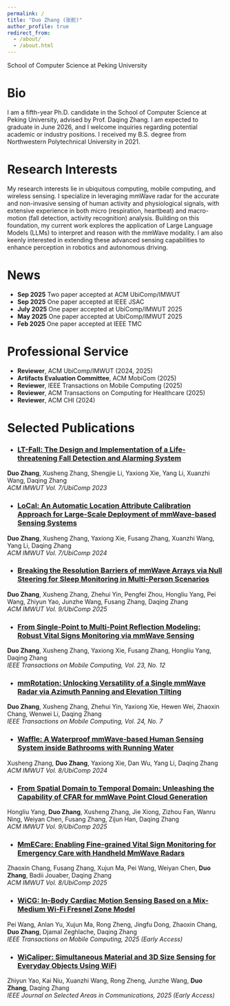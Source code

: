 ```yaml
---
permalink: /
title: "Duo Zhang (张舵)"
author_profile: true
redirect_from: 
  - /about/
  - /about.html
---
```

School of Computer Science at Peking University

# Bio

I am a fifth-year Ph.D. candidate in the School of Computer Science at Peking University, advised by Prof. Daqing Zhang. I am expected to graduate in June 2026, and I welcome inquiries regarding potential academic or industry positions. I received my B.S. degree from Northwestern Polytechnical University in 2021.

# Research Interests
My research interests lie in ubiquitous computing, mobile computing, and wireless sensing. I specialize in leveraging mmWave radar for the accurate and non-invasive sensing of human activity and physiological signals, with extensive experience in both micro (respiration, heartbeat) and macro-motion (fall detection, activity recognition) analysis. Building on this foundation, my current work explores the application of Large Language Models (LLMs) to interpret and reason with the mmWave modality. I am also keenly interested in extending these advanced sensing capabilities to enhance perception in robotics and autonomous driving.

# News
- **Sep 2025** Two paper accepted at ACM UbiComp/IMWUT
- **Sep 2025** One paper accepted at IEEE JSAC
- **July 2025** One paper accepted at UbiComp/IMWUT 2025
- **May 2025** One paper accepted at UbiComp/IMWUT 2025
- **Feb 2025** One paper accepted at IEEE TMC


# Professional Service
- **Reviewer**, ACM UbiComp/IMWUT (2024, 2025)
- **Artifacts Evaluation Committee**, ACM MobiCom (2025)
- **Reviewer**, IEEE Transactions on Mobile Computing (2025)
- **Reviewer**, ACM Transactions on Computing for Healthcare (2025)
- **Reviewer**, ACM CHI (2024)

# Selected Publications
- ### [LT-Fall: The Design and Implementation of a Life-threatening Fall Detection and Alarming System](https://dl.acm.org/doi/10.1145/3580835)
**Duo Zhang**, Xusheng Zhang, Shengjie Li, Yaxiong Xie, Yang Li, Xuanzhi Wang, Daqing Zhang <br>
*ACM IMWUT Vol. 7/UbiComp 2023*

- ### [LoCal: An Automatic Location Attribute Calibration Approach for Large-Scale Deployment of mmWave-based Sensing Systems](https://dl.acm.org/doi/abs/10.1145/3631436)
**Duo Zhang**, Xusheng Zhang, Yaxiong Xie, Fusang Zhang, Xuanzhi Wang, Yang Li, Daqing Zhang <br>
*ACM IMWUT Vol. 7/UbiComp 2024*

- ### [Breaking the Resolution Barriers of mmWave Arrays via Null Steering for Sleep Monitoring in Multi-Person Scenarios](https://dl.acm.org/doi/abs/10.1145/3749466)
**Duo Zhang**, Xusheng Zhang, Zhehui Yin, Pengfei Zhou, Hongliu Yang, Pei Wang, Zhiyun Yao, Junzhe Wang, Fusang Zhang, Daqing Zhang <br>
*ACM IMWUT Vol. 9/UbiComp 2025*

- ### [From Single-Point to Multi-Point Reflection Modeling: Robust Vital Signs Monitoring via mmWave Sensing](https://ieeexplore.ieee.org/abstract/document/10648761)
**Duo Zhang**, Xusheng Zhang, Yaxiong Xie, Fusang Zhang, Hongliu Yang, Daqing Zhang <br>
*IEEE Transactions on Mobile Computing, Vol. 23, No. 12*

- ### [mmRotation: Unlocking Versatility of a Single mmWave Radar via Azimuth Panning and Elevation Tilting](https://www.computer.org/csdl/journal/tm/2025/07/10878446/248LoueuUa4)
**Duo Zhang**, Xusheng Zhang, Zhehui Yin, Yaxiong Xie, Hewen Wei, Zhaoxin Chang, Wenwei Li, Daqing Zhang <br>
*IEEE Transactions on Mobile Computing, Vol. 24, No. 7*

- ### [Waffle: A Waterproof mmWave-based Human Sensing System inside Bathrooms with Running Water](https://dl.acm.org/doi/abs/10.1145/3631458)
Xusheng Zhang, **Duo Zhang**, Yaxiong Xie, Dan Wu, Yang Li, Daqing Zhang <br>
*ACM IMWUT Vol. 8/UbiComp 2024*

- ### [From Spatial Domain to Temporal Domain: Unleashing the Capability of CFAR for mmWave Point Cloud Generation](https://dl.acm.org/doi/abs/10.1145/3729465)
Hongliu Yang, **Duo Zhang**, Xusheng Zhang, Jie Xiong, Zizhou Fan, Wanru Ning, Weiyan Chen, Fusang Zhang, Zijun Han, Daqing Zhang <br>
*ACM IMWUT Vol. 9/UbiComp 2025*



- ### [MmECare: Enabling Fine-grained Vital Sign Monitoring for Emergency Care with Handheld MmWave Radars](https://dl.acm.org/doi/abs/10.1145/3699766)
Zhaoxin Chang, Fusang Zhang, Xujun Ma, Pei Wang, Weiyan Chen, **Duo Zhang**, Badii Jouaber, Daqing Zhang <br>
*ACM IMWUT Vol. 8/UbiComp 2025*

- ### [WiCG: In-Body Cardiac Motion Sensing Based on a Mix-Medium Wi-Fi Fresnel Zone Model](https://ieeexplore.ieee.org/abstract/document/10978106)
Pei Wang, Anlan Yu, Xujun Ma, Rong Zheng, Jingfu Dong, Zhaoxin Chang, **Duo Zhang**, Djamal Zeghlache, Daqing Zhang <br>
*IEEE Transactions on Mobile Computing, 2025 (Early Access)*

- ### [WiCaliper: Simultaneous Material and 3D Size Sensing for Everyday Objects Using WiFi](https://ieeexplore.ieee.org/abstract/document/11162676)
Zhiyun Yao, Kai Niu, Xuanzhi Wang, Rong Zheng, Junzhe Wang, **Duo Zhang**, Daqing Zhang <br>
*IEEE Journal on Selected Areas in Communications, 2025 (Early Access)*


